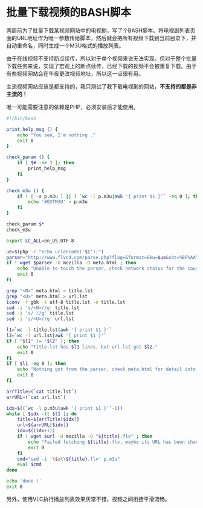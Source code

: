 # 批量下载视频的BASH脚本

两周前为了批量下载某视频网站中的电视剧，写了个BASH脚本。将电视剧列表页面的URL地址作为唯一参数传给脚本，然后就会把所有视频下载到当前目录下，并自动重命名，同时生成一个M3U格式的播放列表。

由于在线视频不支持断点续传，所以对于单个视频来说无法实现。但对于整个批量下载任务来说，实现了宏观上的断点续传，已经下载的视频不会被重复下载。由于有些视频网站会在午夜更改视频地址，所以这一点很有用。

主流视频网站应该是都支持的，我只测试了我下载电视剧的网站，<strong>不支持的都是非主流的！</strong>

唯一可能需要注意的依赖是PHP，必须安装后才能使用。

```bash
#!/bin/bash

print_help_msg () {
    echo "You see, I'm nothing ."
    exit 0
}

check_param () {
    if [ $# -ne 1 ]; then
        print_help_msg
    fi
}

check_m3u () {
    if ! [ -a p.m3u ] || [ `wc -l p.m3u|awk '{ print $1 }'` -eq 0 ]; then
        echo '#EXTM3U' > p.m3u
    fi
}

check_param $*
check_m3u

export LC_ALL=en_US.UTF-8

ue=$(php -r "echo urlencode('$1');")
parser="http://www.flvcd.com/parse.php?flag=&format=&kw=$ue&sbt=%BF%AA%CA%BCGO%21"
if ! wget $parser -U mozilla -O meta.html ; then
    echo "Unable to touch the parser, check network status for the cause ."
    exit 0
fi

grep "<N>" meta.html > title.lst
grep "<U>" meta.html > url.lst
iconv -f gbk -t utf-8 title.lst -o title.lst
sed -i 's/<N>//g' title.lst
sed -i 's/ //g' title.lst
sed -i 's/<U>//g' url.lst

l1=`wc -l title.lst|awk '{ print $1 }'`
l2=`wc -l url.lst|awk '{ print $1 }'`
if [ "$l1" != "$l2" ]; then
    echo "Title.lst has $l1 lines, but url.lst got $l2."
    exit 0
fi
if [ $l1 -eq 0 ]; then
    echo "Nothing got from the parser, check meta.html for detail info."
    exit 0
fi

arrTitle=(`cat title.lst`)
arrURL=(`cat url.lst`)

idx=$((`wc -l p.m3u|awk '{ print $1 }'`-1))
while [ $idx -lt $l1 ]; do
    title=${arrTitle[$idx]}
    url=${arrURL[$idx]}
    idx=$((idx+1))
    if ! wget $url -U mozilla -O "${title}.flv" ; then
        echo "Failed fetching ${title}.flv, maybe its URL has been changed !"
        exit 0
    fi
    cmd="sed -i '\$a\\${title}.flv' p.m3u"
    eval $cmd
done

echo 'done !'
exit 0
```

另外，使用VLC执行播放列表效果灰常不错，视频之间衔接平滑流畅。

